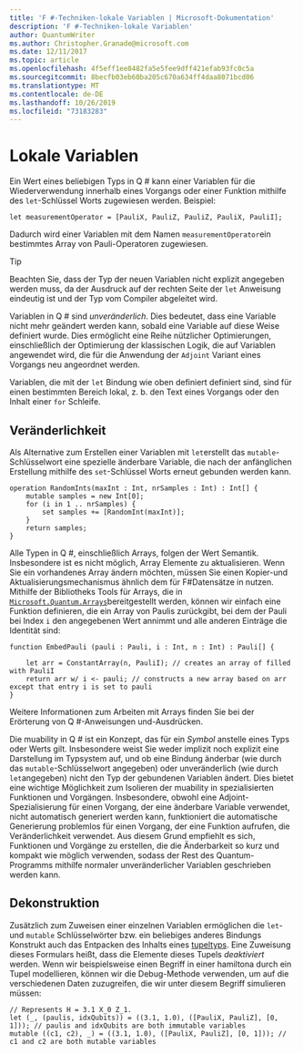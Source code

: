 ```yaml
---
title: 'F #-Techniken-lokale Variablen | Microsoft-Dokumentation'
description: 'F #-Techniken-lokale Variablen'
author: QuantumWriter
ms.author: Christopher.Granade@microsoft.com
ms.date: 12/11/2017
ms.topic: article
ms.openlocfilehash: 4f5eff1ee8482fa5e5fee9dff421efab93fc0c5a
ms.sourcegitcommit: 8becfb03eb60ba205c670a634ff4daa8071bcd06
ms.translationtype: MT
ms.contentlocale: de-DE
ms.lasthandoff: 10/26/2019
ms.locfileid: "73183283"
---
```

# <a name="local-variables"></a>Lokale Variablen #

Ein Wert eines beliebigen Typs in Q # kann einer Variablen für die Wiederverwendung innerhalb eines Vorgangs oder einer Funktion mithilfe des `let`-Schlüssel Worts zugewiesen werden.
Beispiel:

```qsharp
let measurementOperator = [PauliX, PauliZ, PauliZ, PauliX, PauliI];
```

Dadurch wird einer Variablen mit dem Namen `measurementOperator`ein bestimmtes Array von Pauli-Operatoren zugewiesen.

> [!TIP]
> Beachten Sie, dass der Typ der neuen Variablen nicht explizit angegeben werden muss, da der Ausdruck auf der rechten Seite der `let` Anweisung eindeutig ist und der Typ vom Compiler abgeleitet wird. 

Variablen in Q # sind *unveränderlich*. Dies bedeutet, dass eine Variable nicht mehr geändert werden kann, sobald eine Variable auf diese Weise definiert wurde.
Dies ermöglicht eine Reihe nützlicher Optimierungen, einschließlich der Optimierung der klassischen Logik, die auf Variablen angewendet wird, die für die Anwendung der `Adjoint` Variant eines Vorgangs neu angeordnet werden.

Variablen, die mit der `let` Bindung wie oben definiert definiert sind, sind für einen bestimmten Bereich lokal, z. b. den Text eines Vorgangs oder den Inhalt einer `for` Schleife.


## <a name="mutability"></a>Veränderlichkeit ##

Als Alternative zum Erstellen einer Variablen mit `let`erstellt das `mutable`-Schlüsselwort eine spezielle änderbare Variable, die nach der anfänglichen Erstellung mithilfe des `set`-Schlüssel Worts erneut gebunden werden kann.

```qsharp
operation RandomInts(maxInt : Int, nrSamples : Int) : Int[] {
    mutable samples = new Int[0];
    for (i in 1 .. nrSamples) {
        set samples += [RandomInt(maxInt)];
    }
    return samples;
}
```

Alle Typen in Q #, einschließlich Arrays, folgen der Wert Semantik. Insbesondere ist es nicht möglich, Array Elemente zu aktualisieren. Wenn Sie ein vorhandenes Array ändern möchten, müssen Sie einen Kopier-und Aktualisierungsmechanismus ähnlich dem für F#Datensätze in nutzen. Mithilfe der Bibliotheks Tools für Arrays, die in [`Microsoft.Quantum.Arrays`](xref:microsoft.quantum.arrays)bereitgestellt werden, können wir einfach eine Funktion definieren, die ein Array von Paulis zurückgibt, bei dem der Pauli bei Index `i` den angegebenen Wert annimmt und alle anderen Einträge die Identität sind: 

```qsharp
function EmbedPauli (pauli : Pauli, i : Int, n : Int) : Pauli[] {
    
    let arr = ConstantArray(n, PauliI); // creates an array of filled with PauliI
    return arr w/ i <- pauli; // constructs a new array based on arr except that entry i is set to pauli
}
```

Weitere Informationen zum Arbeiten mit Arrays finden Sie bei der Erörterung von Q #-Anweisungen und-Ausdrücken. 

Die muability in Q # ist ein Konzept, das für ein *Symbol* anstelle eines Typs oder Werts gilt. Insbesondere weist Sie weder implizit noch explizit eine Darstellung im Typsystem auf, und ob eine Bindung änderbar (wie durch das `mutable`-Schlüsselwort angegeben) oder unveränderlich (wie durch `let`angegeben) nicht den Typ der gebundenen Variablen ändert. Dies bietet eine wichtige Möglichkeit zum Isolieren der muability in spezialisierten Funktionen und Vorgängen.
Insbesondere, obwohl eine Adjoint-Spezialisierung für einen Vorgang, der eine änderbare Variable verwendet, nicht automatisch generiert werden kann, funktioniert die automatische Generierung problemlos für einen Vorgang, der eine Funktion aufrufen, die Veränderlichkeit verwendet.
Aus diesem Grund empfiehlt es sich, Funktionen und Vorgänge zu erstellen, die die Änderbarkeit so kurz und kompakt wie möglich verwenden, sodass der Rest des Quantum-Programms mithilfe normaler unveränderlicher Variablen geschrieben werden kann.


## <a name="deconstruction"></a>Dekonstruktion ##

Zusätzlich zum Zuweisen einer einzelnen Variablen ermöglichen die `let`-und `mutable` Schlüsselwörter bzw. ein beliebiges anderes Bindungs Konstrukt auch das Entpacken des Inhalts eines [tupeltyps](xref:microsoft.quantum.language.type-model#tuple-types).
Eine Zuweisung dieses Formulars heißt, dass die Elemente dieses Tupels *deaktiviert* werden.
Wenn wir beispielsweise einen Begriff in einer hamiltona durch ein Tupel modellieren, können wir die Debug-Methode verwenden, um auf die verschiedenen Daten zuzugreifen, die wir unter diesem Begriff simulieren müssen:

```qsharp
// Represents H = 3.1 X_0 Z_1.
let (_, (paulis, idxQubits)) = ((3.1, 1.0), ([PauliX, PauliZ], [0, 1])); // paulis and idxQubits are both immutable variables
mutable ((c1, c2), _) = ((3.1, 1.0), ([PauliX, PauliZ], [0, 1])); // c1 and c2 are both mutable variables
```


